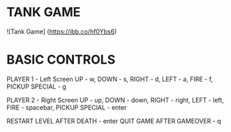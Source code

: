 # TANK GAME 
![Tank Game] (https://ibb.co/hf0Ybs6)
# BASIC CONTROLS
  PLAYER 1 - Left Screen
  UP - w, DOWN - s, RIGHT - d, LEFT - a, FIRE - f, PICKUP SPECIAL - g

  PLAYER 2 - Right Screen
  UP - up, DOWN - down, RIGHT - right, LEFT - left, FIRE - spacebar, PICKUP SPECIAL - enter

  RESTART LEVEL AFTER DEATH - enter
  QUIT GAME AFTER GAMEOVER - q
